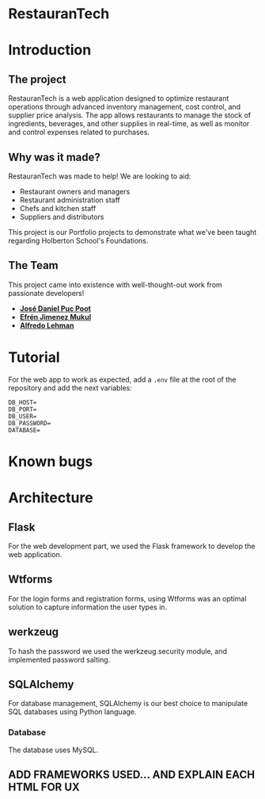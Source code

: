 # RestauranTech

# Introduction
## The project
RestauranTech is a web application designed to optimize restaurant operations through advanced inventory management, cost control, and supplier price analysis. The app allows restaurants to manage the stock of ingredients, beverages, and other supplies in real-time, as well as monitor and control expenses related to purchases.
## Why was it made?
RestauranTech was made to help!
We are looking to aid:
* Restaurant owners and managers
* Restaurant administration staff
* Chefs and kitchen staff
* Suppliers and distributors


This project is our Portfolio projects to demonstrate what we've been taught regarding Holberton School's Foundations. 
## The Team
This project came into existence with well-thought-out work from passionate developers!
* **[José Daniel Puc Poot](https://github.com/jose121k0074)**
* **[Efrén Jimenez Mukul](https://www.linkedin.com/in/efren-jimenez/)**
* **[Alfredo Lehman](https://www.linkedin.com/in/alfredolsl/)**

# Tutorial
For the web app to work as expected, add a `.env` file at the root of the repository and add the next variables:
```
DB_HOST=
DB_PORT=
DB_USER=
DB_PASSWORD=
DATABASE=
```
# Known bugs

# Architecture
## Flask
For the web development part, we used the Flask framework to develop the web application.
## Wtforms
For the login forms and registration forms, using Wtforms was an optimal solution to capture information the user types in.
## werkzeug
To hash the password we used the werkzeug.security module, and implemented password salting.
## SQLAlchemy
For database management, SQLAlchemy is our best choice to manipulate SQL databases using Python language.

### Database
The database uses MySQL.
## ADD FRAMEWORKS USED... AND EXPLAIN EACH HTML FOR UX
